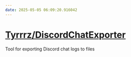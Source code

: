 ```yaml
---
date: 2025-05-05 06:09:20.916042
---
```


# [Tyrrrz/DiscordChatExporter](https://github.com/Tyrrrz/DiscordChatExporter)

Tool for exporting Discord chat logs to files